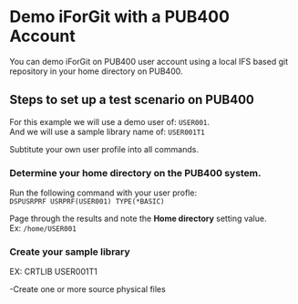 # Demo iForGit with a PUB400 Account
You can demo iForGit on PUB400 user account using a local IFS based git repository in your home directory on PUB400.

## Steps to set up a test scenario on PUB400
For this example we will use a demo user of: ```USER001```.          
And we will use a sample library name of: ```USER001T1```

Subtitute your own user profile into all commands.   


### Determine your home directory on the PUB400 system.    

Run the following command with your user profle:   
```DSPUSRPRF USRPRF(USER001) TYPE(*BASIC)```   

Page through the results and note the **Home directory** setting value.   
Ex:  ```/home/USER001```

### Create your sample library

EX: CRTLIB USER001T1

-Create one or more source physical files

